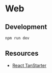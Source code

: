 # Web

## Development

```bash
npm run dev
```

## Resources

- [React TanStarter](https://github.com/dotnize/react-tanstarter)
